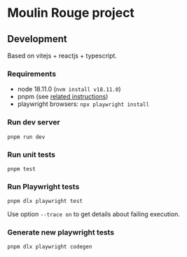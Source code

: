 # Moulin Rouge project


## Development

Based on vitejs + reactjs + typescript.

### Requirements

- node 18.11.0 (`nvm install v18.11.0`)
- pnpm (see [related instructions](https://pnpm.io/installation))
- playwright browsers: `npx playwright install`

### Run dev server

    pnpm run dev

### Run unit tests

    pnpm test

### Run Playwright tests

    pnpm dlx playwright test

Use option `--trace on` to get details about failing execution.

### Generate new playwright tests

    pnpm dlx playwright codegen
